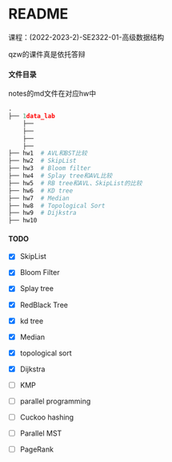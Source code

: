 # README

课程：(2022-2023-2)-SE2322-01-高级数据结构

qzw的课件真是依托答辩

#### 文件目录

notes的md文件在对应hw中

```python
.
├── 1data_lab
	├──
	├──
	├──
	├──
├── hw1  # AVL和BST比较
├── hw2  # SkipList
├── hw3	 # Bloom filter
├── hw4	 # Splay tree和AVL比较
├── hw5  # RB tree和AVL、SkipList的比较
├── hw6  # KD tree
├── hw7  # Median
├── hw8  # Topological Sort
├── hw9  # Dijkstra
├── hw10
```



#### TODO

- [x] SkipList
- [x] Bloom Filter
- [x] Splay tree
- [x] RedBlack Tree
- [x] kd tree
- [x] Median
- [x] topological sort
- [x] Dijkstra
- [ ] KMP
- [ ] parallel programming
- [ ] Cuckoo hashing
- [ ] Parallel MST
- [ ] PageRank

